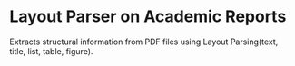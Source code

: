 # Layout Parser on Academic Reports

Extracts structural information from PDF files using Layout Parsing(text, title, list, table, figure).
